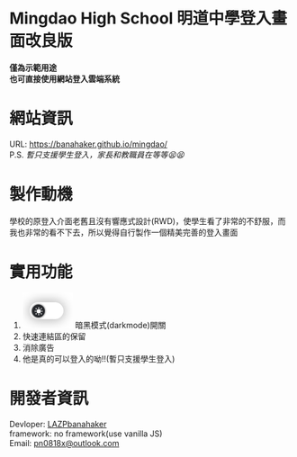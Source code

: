 # Mingdao High School 明道中學登入畫面改良版
**僅為示範用途**  
**也可直接使用網站登入雲端系統**  
# 網站資訊
URL: https://banahaker.github.io/mingdao/   
P.S. *暫只支援學生登入，家長和教職員在等等😫😫*
# 製作動機
學校的原登入介面老舊且沒有響應式設計(RWD)，使學生看了非常的不舒服，而我也非常的看不下去，所以覺得自行製作一個精美完善的登入畫面
# 實用功能
1. ![darkmodeScreenShot](img/darkmode.png) 
暗黑模式(darkmode)開關
2. 快速連結區的保留
3. 消除廣告
4. 他是真的可以登入的呦!!(暫只支援學生登入)
# 開發者資訊
Devloper: [LAZPbanahaker](https://github.com/banahaker)  
framework: no framework(use vanilla JS)  
Email: pn0818x@outlook.com  